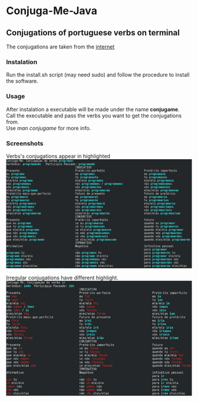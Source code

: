 # Conjuga-Me-Java
## Conjugations of portuguese verbs on terminal
  The conjugations are taken from the [internet](http://www.conjuga-me.net/)

### Instalation
  Run the install.sh script (may need sudo) and follow the procedure to install the software.

### Usage
  After instalation a executable will be made under the name **conjugame**.  
  Call the executable and pass the verbs you want to get the conjugations from.  
  Use *man conjugame* for more info.

### Screenshots
Verbs's conjugations appear in highlighted
![Verbo Programar](/imagens/VerboProgramar.png)

Irregular conjugations have different highlight.
![Verbo Ir](/imagens/VerboIr.png)
